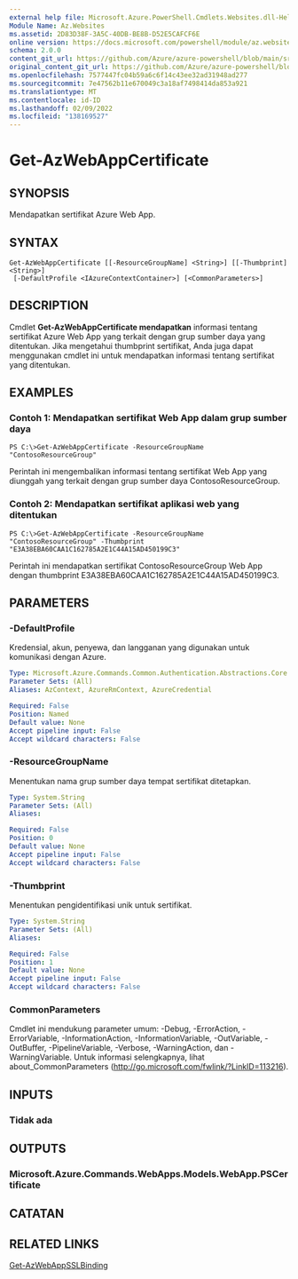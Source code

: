 ```yaml
---
external help file: Microsoft.Azure.PowerShell.Cmdlets.Websites.dll-Help.xml
Module Name: Az.Websites
ms.assetid: 2D83D38F-3A5C-40DB-BE8B-D52E5CAFCF6E
online version: https://docs.microsoft.com/powershell/module/az.websites/get-azwebappcertificate
schema: 2.0.0
content_git_url: https://github.com/Azure/azure-powershell/blob/main/src/Websites/Websites/help/Get-AzWebAppCertificate.md
original_content_git_url: https://github.com/Azure/azure-powershell/blob/main/src/Websites/Websites/help/Get-AzWebAppCertificate.md
ms.openlocfilehash: 7577447fc04b59a6c6f14c43ee32ad31948ad277
ms.sourcegitcommit: 7e47562b11e670049c3a18af7498414da853a921
ms.translationtype: MT
ms.contentlocale: id-ID
ms.lasthandoff: 02/09/2022
ms.locfileid: "138169527"
---
```

# Get-AzWebAppCertificate

## SYNOPSIS
Mendapatkan sertifikat Azure Web App.

## SYNTAX

```
Get-AzWebAppCertificate [[-ResourceGroupName] <String>] [[-Thumbprint] <String>]
 [-DefaultProfile <IAzureContextContainer>] [<CommonParameters>]
```

## DESCRIPTION
Cmdlet **Get-AzWebAppCertificate mendapatkan** informasi tentang sertifikat Azure Web App yang terkait dengan grup sumber daya yang ditentukan.
Jika mengetahui thumbprint sertifikat, Anda juga dapat menggunakan cmdlet ini untuk mendapatkan informasi tentang sertifikat yang ditentukan.

## EXAMPLES

### Contoh 1: Mendapatkan sertifikat Web App dalam grup sumber daya
```
PS C:\>Get-AzWebAppCertificate -ResourceGroupName "ContosoResourceGroup"
```

Perintah ini mengembalikan informasi tentang sertifikat Web App yang diunggah yang terkait dengan grup sumber daya ContosoResourceGroup.

### Contoh 2: Mendapatkan sertifikat aplikasi web yang ditentukan
```
PS C:\>Get-AzWebAppCertificate -ResourceGroupName "ContosoResourceGroup" -Thumbprint "E3A38EBA60CAA1C162785A2E1C44A15AD450199C3"
```

Perintah ini mendapatkan sertifikat ContosoResourceGroup Web App dengan thumbprint E3A38EBA60CAA1C162785A2E1C44A15AD450199C3.

## PARAMETERS

### -DefaultProfile
Kredensial, akun, penyewa, dan langganan yang digunakan untuk komunikasi dengan Azure.

```yaml
Type: Microsoft.Azure.Commands.Common.Authentication.Abstractions.Core.IAzureContextContainer
Parameter Sets: (All)
Aliases: AzContext, AzureRmContext, AzureCredential

Required: False
Position: Named
Default value: None
Accept pipeline input: False
Accept wildcard characters: False
```

### -ResourceGroupName
Menentukan nama grup sumber daya tempat sertifikat ditetapkan.

```yaml
Type: System.String
Parameter Sets: (All)
Aliases:

Required: False
Position: 0
Default value: None
Accept pipeline input: False
Accept wildcard characters: False
```

### -Thumbprint
Menentukan pengidentifikasi unik untuk sertifikat.

```yaml
Type: System.String
Parameter Sets: (All)
Aliases:

Required: False
Position: 1
Default value: None
Accept pipeline input: False
Accept wildcard characters: False
```

### CommonParameters
Cmdlet ini mendukung parameter umum: -Debug, -ErrorAction, -ErrorVariable, -InformationAction, -InformationVariable, -OutVariable, -OutBuffer, -PipelineVariable, -Verbose, -WarningAction, dan -WarningVariable. Untuk informasi selengkapnya, lihat about_CommonParameters (http://go.microsoft.com/fwlink/?LinkID=113216).

## INPUTS

### Tidak ada

## OUTPUTS

### Microsoft.Azure.Commands.WebApps.Models.WebApp.PSCertificate

## CATATAN

## RELATED LINKS

[Get-AzWebAppSSLBinding](./Get-AzWebAppSSLBinding.md)


